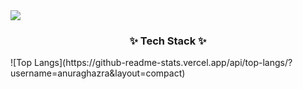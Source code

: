 <img src="https://capsule-render.vercel.app/api?type=wave&color=auto&height=200&section=header&text=Sieon%20Keum&fontSize=50" />

<h3 align="center">✨ Tech Stack ✨</h3>
![Top Langs](https://github-readme-stats.vercel.app/api/top-langs/?username=anuraghazra&layout=compact)
